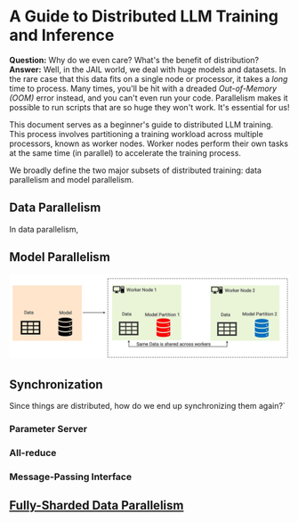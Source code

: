 # A Guide to Distributed LLM Training and Inference

**Question:** Why do we even care? What's the benefit of distribution? 
**Answer:** Well, in the JAIL world, we deal with huge models and datasets. In the rare case that this data fits on a single node or processor, it takes a *long* time to process. Many times, you'll be hit with a dreaded *Out-of-Memory (OOM)* error instead, and you can't even run your code. Parallelism makes it possible to run scripts that are so huge they won't work. It's essential for us!

This document serves as a beginner's guide to distributed LLM training. This process involves partitioning a training workload across multiple processors, known as worker nodes. Worker nodes perform their own tasks at the same time (in parallel) to accelerate the training process.

We broadly define the two major subsets of distributed training: data parallelism and model parallelism.

## Data Parallelism

In data parallelism, 


## Model Parallelism

![model parallelism](images/modelparallelism.webp "Model Parallelism")

## Synchronization
Since things are distributed, how do we end up synchronizing them again?`

### Parameter Server

### All-reduce

### Message-Passing Interface



## [Fully-Sharded Data Parallelism](https://engineering.fb.com/2021/07/15/open-source/fsdp/)